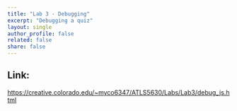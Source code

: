```yaml
---
title: "Lab 3 - Debugging"
excerpt: "Debugging a quiz"
layout: single
author_profile: false
related: false
share: false
---
```


## Link:
https://creative.colorado.edu/~myco6347/ATLS5630/Labs/Lab3/debug_js.html
